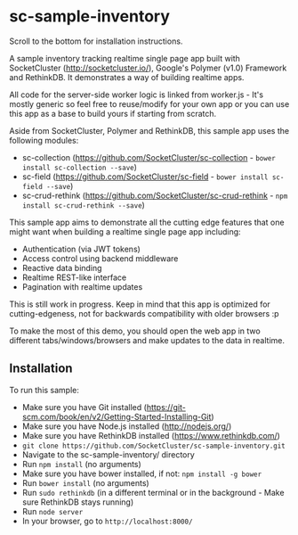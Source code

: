 # sc-sample-inventory

Scroll to the bottom for installation instructions.

A sample inventory tracking realtime single page app built with SocketCluster (http://socketcluster.io/), Google's Polymer (v1.0) Framework and RethinkDB.
It demonstrates a way of building realtime apps.

All code for the server-side worker logic is linked from worker.js - It's mostly generic so feel free to reuse/modify for your own app
or you can use this app as a base to build yours if starting from scratch.

Aside from SocketCluster, Polymer and RethinkDB, this sample app uses the following modules:
- sc-collection (https://github.com/SocketCluster/sc-collection - ```bower install sc-collection --save```)
- sc-field (https://github.com/SocketCluster/sc-field - ```bower install sc-field --save```)
- sc-crud-rethink (https://github.com/SocketCluster/sc-crud-rethink - ```npm install sc-crud-rethink --save```)

This sample app aims to demonstrate all the cutting edge features that one might want when
building a realtime single page app including:

- Authentication (via JWT tokens)
- Access control using backend middleware
- Reactive data binding
- Realtime REST-like interface
- Pagination with realtime updates

This is still work in progress.
Keep in mind that this app is optimized for cutting-edgeness, not for backwards
compatibility with older browsers :p

To make the most of this demo, you should open the web app in two different tabs/windows/browsers and
make updates to the data in realtime.


## Installation

To run this sample:

- Make sure you have Git installed (https://git-scm.com/book/en/v2/Getting-Started-Installing-Git)
- Make sure you have Node.js installed (http://nodejs.org/)
- Make sure you have RethinkDB installed (https://www.rethinkdb.com/)
- ```git clone https://github.com/SocketCluster/sc-sample-inventory.git```
- Navigate to the sc-sample-inventory/ directory
- Run ```npm install``` (no arguments)
- Make sure you have bower installed, if not: ```npm install -g bower```
- Run ```bower install``` (no arguments)
- Run ```sudo rethinkdb``` (in a different terminal or in the background - Make sure RethinkDB stays running)
- Run ```node server```
- In your browser, go to ```http://localhost:8000/```
